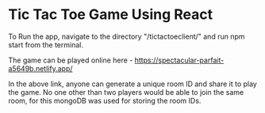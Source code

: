 # Tic Tac Toe Game Using React

To Run the app, navigate to the directory "/tictactoeclient/" and run npm start from the terminal.

The game can be played online here - https://spectacular-parfait-a5649b.netlify.app/

In the above link, anyone can generate a unique room ID and share it to play the game. No one other than two players would be able to join the same room, for this mongoDB was used for storing the room IDs.
